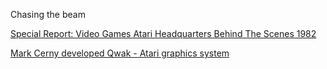 Chasing the beam

[Special Report: Video Games Atari Headquarters Behind The Scenes 1982](https://www.youtube.com/watch?v=KZdlKC7JEvU)

[Mark Cerny developed Qwak - Atari graphics system](https://www.youtube.com/watch?v=M7V02oSTfbQ)

